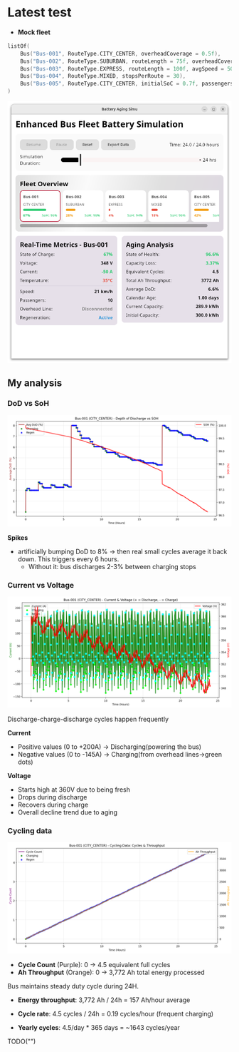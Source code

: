# Latest test

- **Mock fleet**
```kotlin
listOf(
    Bus("Bus-001", RouteType.CITY_CENTER, overheadCoverage = 0.5f),
    Bus("Bus-002", RouteType.SUBURBAN, routeLength = 75f, overheadCoverage = 0.3f),
    Bus("Bus-003", RouteType.EXPRESS, routeLength = 100f, avgSpeed = 50f, overheadCoverage = 0.2f),
    Bus("Bus-004", RouteType.MIXED, stopsPerRoute = 30),
    Bus("Bus-005", RouteType.CITY_CENTER, initialSoC = 0.7f, passengersAvg = 60)
)
```
![latest](img/screenshot.png)

## My analysis

### DoD vs SoH
![dod_soh](plots/Bus-001/03_DOD_SOH.png)

**Spikes** 
- artificially bumping DoD to 8% -> then real small cycles average it back down. This triggers every 6 hours.
  - Without it: bus discharges 2-3% between charging stops

### Current vs Voltage
![current_voltage](plots/Bus-001/04_Current_Voltage.png)

Discharge-charge-discharge cycles happen frequently

**Current**
- Positive values (0 to +200A) -> Discharging(powering the bus)
- Negative values (0 to -145A) -> Charging(from overhead lines->green dots)

**Voltage**
- Starts high at 360V due to being fresh
- Drops during discharge
- Recovers during charge
- Overall decline trend due to aging

### Cycling data

![cycling_data](plots/Bus-001/05_Cycling_Data.png)

- **Cycle Count** (Purple): 0 -> 4.5 equivalent full cycles
- **Ah Throughput** (Orange): 0 -> 3,772 Ah total energy processed

Bus maintains steady duty cycle during 24H.

- **Energy throughput**: 3,772 Ah / 24h = 157 Ah/hour average
- **Cycle rate**: 4.5 cycles / 24h = 0.19 cycles/hour (frequent charging)

- **Yearly cycles**: 4.5/day * 365 days = ~1643 cycles/year


TODO("")
